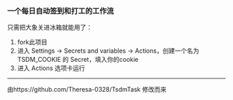 ### 一个每日自动签到和打工的工作流

只需把大象关进冰箱就能用了：
1. fork此项目
2. 进入 Settings → Secrets and variables → Actions，创建一个名为 TSDM_COOKIE 的 Secret，填入你的cookie  
3. 进入 Actions 选项卡运行

---
由https://github.com/Theresa-0328/TsdmTask 修改而来
